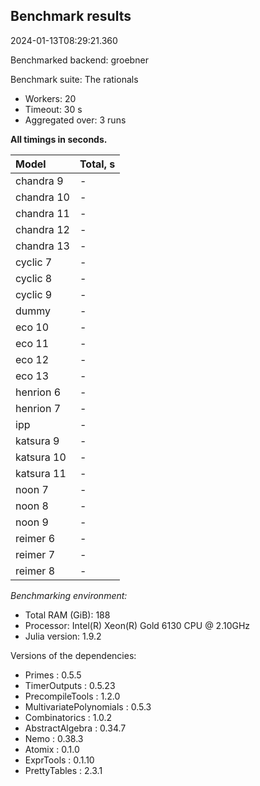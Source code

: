 ## Benchmark results

2024-01-13T08:29:21.360

Benchmarked backend: groebner

Benchmark suite: The rationals

- Workers: 20
- Timeout: 30 s
- Aggregated over: 3 runs

**All timings in seconds.**

|Model|Total, s|
|:----|---|
|chandra 9| - |
|chandra 10| - |
|chandra 11| - |
|chandra 12| - |
|chandra 13| - |
|cyclic 7| - |
|cyclic 8| - |
|cyclic 9| - |
|dummy| - |
|eco 10| - |
|eco 11| - |
|eco 12| - |
|eco 13| - |
|henrion 6| - |
|henrion 7| - |
|ipp| - |
|katsura 9| - |
|katsura 10| - |
|katsura 11| - |
|noon 7| - |
|noon 8| - |
|noon 9| - |
|reimer 6| - |
|reimer 7| - |
|reimer 8| - |

*Benchmarking environment:*

* Total RAM (GiB): 188
* Processor: Intel(R) Xeon(R) Gold 6130 CPU @ 2.10GHz
* Julia version: 1.9.2

Versions of the dependencies:

* Primes : 0.5.5
* TimerOutputs : 0.5.23
* PrecompileTools : 1.2.0
* MultivariatePolynomials : 0.5.3
* Combinatorics : 1.0.2
* AbstractAlgebra : 0.34.7
* Nemo : 0.38.3
* Atomix : 0.1.0
* ExprTools : 0.1.10
* PrettyTables : 2.3.1
